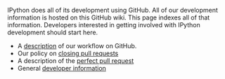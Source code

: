 IPython does all of its development using GitHub. All of our development information is hosted on this GitHub wiki. This page indexes all of that information. Developers interested in getting involved with IPython development should start here.

* A [description](./Dev:-IPython-on-GitHub) of our workflow on GitHub.
* Our policy on [closing pull requests](./Dev:-Closing-pull-requests)
* A description of the [perfect pull request](./Dev:-The-perfect-pull-request)
* General [developer information](./Dev:-Developer-information)
